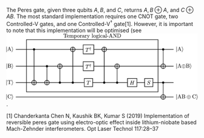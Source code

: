 The Peres gate, given three qubits $A, B$, and $C$, returns $A, B \oplus A$, and $C \oplus AB$. The most standard implementation requires one CNOT gate, two Controlled-V gates, and one Controlled-V$^\dagger$ gate[1]. However, it is important to note that this implementation will be optimised (see ![new version of the Peres gate](Peres_proposed.png). 

[1] Chanderkanta Chen N, Kaushik BK, Kumar S (2019) Implementation of reversible peres gate using electro-optic effect inside lithium-niobate based Mach-Zehnder interferometers. Opt Laser Technol 117:28–37